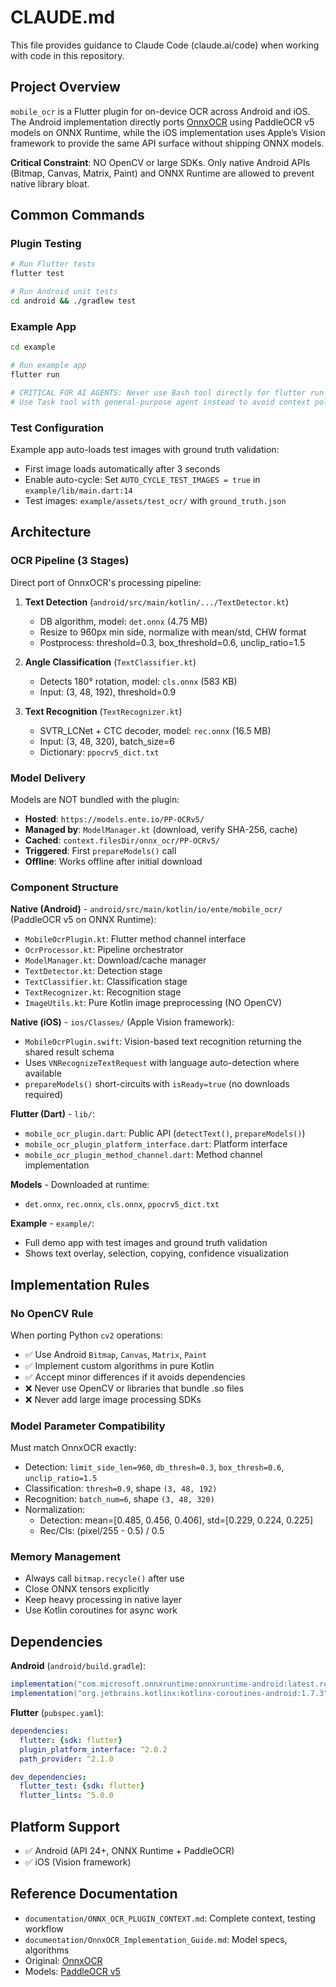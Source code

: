 # CLAUDE.md

This file provides guidance to Claude Code (claude.ai/code) when working with code in this repository.

## Project Overview

`mobile_ocr` is a Flutter plugin for on-device OCR across Android and iOS. The Android implementation directly ports [OnnxOCR](https://github.com/jingsongliujing/OnnxOCR) using PaddleOCR v5 models on ONNX Runtime, while the iOS implementation uses Apple’s Vision framework to provide the same API surface without shipping ONNX models.

**Critical Constraint**: NO OpenCV or large SDKs. Only native Android APIs (Bitmap, Canvas, Matrix, Paint) and ONNX Runtime are allowed to prevent native library bloat.

## Common Commands

### Plugin Testing
```bash
# Run Flutter tests
flutter test

# Run Android unit tests
cd android && ./gradlew test
```

### Example App
```bash
cd example

# Run example app
flutter run

# CRITICAL FOR AI AGENTS: Never use Bash tool directly for flutter run
# Use Task tool with general-purpose agent instead to avoid context pollution
```

### Test Configuration

Example app auto-loads test images with ground truth validation:
- First image loads automatically after 3 seconds
- Enable auto-cycle: Set `AUTO_CYCLE_TEST_IMAGES = true` in `example/lib/main.dart:14`
- Test images: `example/assets/test_ocr/` with `ground_truth.json`

## Architecture

### OCR Pipeline (3 Stages)

Direct port of OnnxOCR's processing pipeline:

1. **Text Detection** (`android/src/main/kotlin/.../TextDetector.kt`)
   - DB algorithm, model: `det.onnx` (4.75 MB)
   - Resize to 960px min side, normalize with mean/std, CHW format
   - Postprocess: threshold=0.3, box_threshold=0.6, unclip_ratio=1.5

2. **Angle Classification** (`TextClassifier.kt`)
   - Detects 180° rotation, model: `cls.onnx` (583 KB)
   - Input: (3, 48, 192), threshold=0.9

3. **Text Recognition** (`TextRecognizer.kt`)
   - SVTR_LCNet + CTC decoder, model: `rec.onnx` (16.5 MB)
   - Input: (3, 48, 320), batch_size=6
   - Dictionary: `ppocrv5_dict.txt`

### Model Delivery

Models are NOT bundled with the plugin:
- **Hosted**: `https://models.ente.io/PP-OCRv5/`
- **Managed by**: `ModelManager.kt` (download, verify SHA-256, cache)
- **Cached**: `context.filesDir/onnx_ocr/PP-OCRv5/`
- **Triggered**: First `prepareModels()` call
- **Offline**: Works offline after initial download

### Component Structure

**Native (Android)** - `android/src/main/kotlin/io/ente/mobile_ocr/` (PaddleOCR v5 on ONNX Runtime):
- `MobileOcrPlugin.kt`: Flutter method channel interface
- `OcrProcessor.kt`: Pipeline orchestrator
- `ModelManager.kt`: Download/cache manager
- `TextDetector.kt`: Detection stage
- `TextClassifier.kt`: Classification stage
- `TextRecognizer.kt`: Recognition stage
- `ImageUtils.kt`: Pure Kotlin image preprocessing (NO OpenCV)

**Native (iOS)** - `ios/Classes/` (Apple Vision framework):
- `MobileOcrPlugin.swift`: Vision-based text recognition returning the shared result schema
- Uses `VNRecognizeTextRequest` with language auto-detection where available
- `prepareModels()` short-circuits with `isReady=true` (no downloads required)

**Flutter (Dart)** - `lib/`:
- `mobile_ocr_plugin.dart`: Public API (`detectText()`, `prepareModels()`)
- `mobile_ocr_plugin_platform_interface.dart`: Platform interface
- `mobile_ocr_plugin_method_channel.dart`: Method channel implementation

**Models** - Downloaded at runtime:
- `det.onnx`, `rec.onnx`, `cls.onnx`, `ppocrv5_dict.txt`

**Example** - `example/`:
- Full demo app with test images and ground truth validation
- Shows text overlay, selection, copying, confidence visualization

## Implementation Rules

### No OpenCV Rule

When porting Python `cv2` operations:
- ✅ Use Android `Bitmap`, `Canvas`, `Matrix`, `Paint`
- ✅ Implement custom algorithms in pure Kotlin
- ✅ Accept minor differences if it avoids dependencies
- ❌ Never use OpenCV or libraries that bundle .so files
- ❌ Never add large image processing SDKs

### Model Parameter Compatibility

Must match OnnxOCR exactly:
- Detection: `limit_side_len=960`, `db_thresh=0.3`, `box_thresh=0.6`, `unclip_ratio=1.5`
- Classification: `thresh=0.9`, shape `(3, 48, 192)`
- Recognition: `batch_num=6`, shape `(3, 48, 320)`
- Normalization:
  - Detection: mean=[0.485, 0.456, 0.406], std=[0.229, 0.224, 0.225]
  - Rec/Cls: (pixel/255 - 0.5) / 0.5

### Memory Management

- Always call `bitmap.recycle()` after use
- Close ONNX tensors explicitly
- Keep heavy processing in native layer
- Use Kotlin coroutines for async work

## Dependencies

**Android** (`android/build.gradle`):
```gradle
implementation("com.microsoft.onnxruntime:onnxruntime-android:latest.release")
implementation("org.jetbrains.kotlinx:kotlinx-coroutines-android:1.7.3")
```

**Flutter** (`pubspec.yaml`):
```yaml
dependencies:
  flutter: {sdk: flutter}
  plugin_platform_interface: ^2.0.2
  path_provider: ^2.1.0

dev_dependencies:
  flutter_test: {sdk: flutter}
  flutter_lints: ^5.0.0
```

## Platform Support

- ✅ Android (API 24+, ONNX Runtime + PaddleOCR)
- ✅ iOS (Vision framework)

## Reference Documentation

- `documentation/ONNX_OCR_PLUGIN_CONTEXT.md`: Complete context, testing workflow
- `documentation/OnnxOCR_Implementation_Guide.md`: Model specs, algorithms
- Original: [OnnxOCR](https://github.com/jingsongliujing/OnnxOCR)
- Models: [PaddleOCR v5](https://github.com/PaddlePaddle/PaddleOCR)

